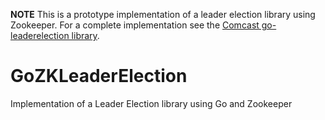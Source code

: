__NOTE__ This is a prototype implementation of a leader election library using Zookeeper. For a complete implementation see the [Comcast go-leaderelection library](https://github.com/Comcast/go-leaderelection).

# GoZKLeaderElection
Implementation of a Leader Election library using Go and Zookeeper
